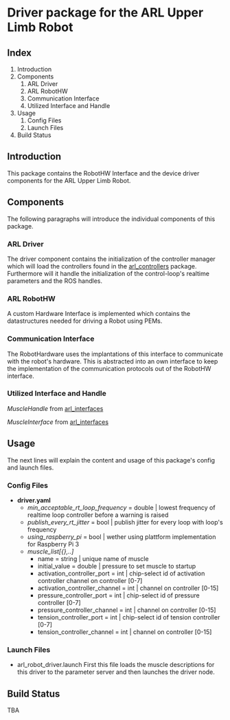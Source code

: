 # Driver package for the ARL Upper Limb Robot

## Index
1. Introduction
2. Components
	1. ARL Driver
	2. ARL RobotHW
	3. Communication Interface
	4. Utilized Interface and Handle
3. Usage
	1. Config Files
	2. Launch Files
4. Build Status

## Introduction
This package contains the RobotHW Interface and the device driver components for the ARL Upper Limb Robot.

## Components
The following paragraphs will introduce the individual components of this package.

### ARL Driver
The driver component contains the initialization of the controller manager which will load the controllers found in the [arl_controllers](https://github.com/arne48/arl_controllers) package.
Furthermore will it handle the initialization of the control-loop's realtime parameters and the ROS handles.

### ARL RobotHW
A custom Hardware Interface is implemented which contains the datastructures  needed for driving a Robot using PEMs.

### Communication Interface
The RobotHardware uses the implantations of this interface to communicate with the robot's hardware. This is abstracted into an own interface 
to keep the implementation of the communication protocols out of the RobotHW interface.


### Utilized Interface and Handle 
*MuscleHandle* from [arl_interfaces](https://github.com/arne48/arl_interfaces)

*MuscleInterface* from [arl_interfaces](https://github.com/arne48/arl_interfaces)

## Usage
The next lines will explain the content and usage of this package's  config and launch files.

### Config Files
* **driver.yaml**
    * *min_acceptable_rt_loop_frequency* = double | lowest frequency of realtime loop controller before a warning is raised
    * *publish_every_rt_jitter* = bool | publish jitter for every loop with loop's frequency
    * *using_raspberry_pi* = bool | wether using plattform implementation for Raspberry Pi 3
    * *muscle_list\[\{\},..\]*
    	* name = string | unique name of muscle
    	* initial_value = double | pressure to set muscle to startup
    	* activation_controller_port = int | chip-select id of activation controller channel on controller \[0-7\]
    	* activation_controller_channel = int | channel on controller \[0-15\]
    	* pressure_controller_port = int | chip-select id of pressure controller \[0-7\]
    	* pressure_controller_channel = int | channel on controller \[0-15\]
    	* tension_controller_port = int | chip-select id of tension controller \[0-7\]
    	* tension_controller_channel = int | channel on controller \[0-15\]

### Launch Files
* arl_robot_driver.launch
First this file loads the muscle descriptions for this driver to the parameter server and then launches the driver node.

## Build Status
TBA